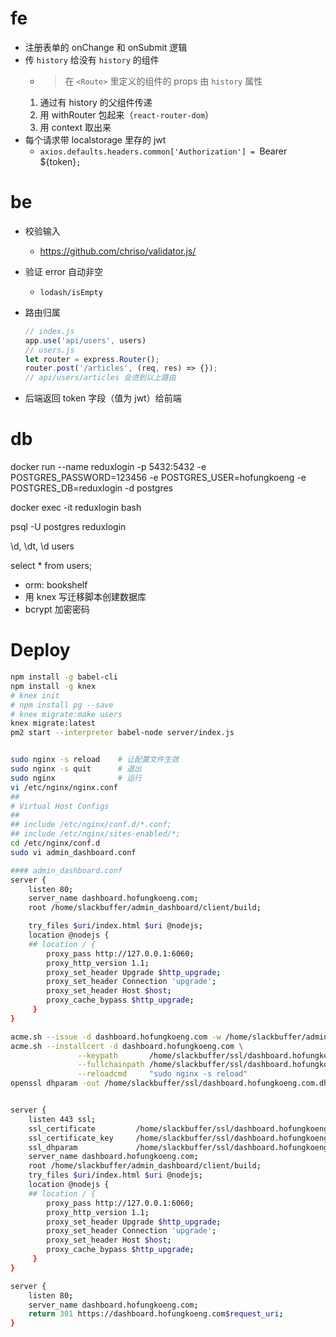 # fe
- 注册表单的 onChange 和 onSubmit 逻辑
- 传 `history` 给没有 `history` 的组件
    - > 在 `<Route>` 里定义的组件的 props 由 `history` 属性
    1. 通过有 history 的父组件传递
    2. 用 withRouter 包起来（`react-router-dom`）
    3. 用 context 取出来
- 每个请求带 localstorage 里存的 jwt 
    - `axios.defaults.headers.common['Authorization'] = `Bearer ${token}`;`
# be
- 校验输入
    - https://github.com/chriso/validator.js/
- 验证 error 自动非空
    - `lodash/isEmpty`
- 路由归属

    ```js
    // index.js
    app.use('api/users', users)
    // users.js
    let router = express.Router();
    router.post('/articles', (req, res) => {});
    // api/users/articles 会进到以上路由
    ```

- 后端返回 token 字段（值为 jwt）给前端
# db
docker run --name reduxlogin -p 5432:5432 -e POSTGRES_PASSWORD=123456 -e POSTGRES_USER=hofungkoeng -e POSTGRES_DB=reduxlogin -d postgres

docker exec -it reduxlogin bash

psql -U postgres reduxlogin

\d, \dt, \d users

select * from users;

- orm: bookshelf
- 用 knex 写迁移脚本创建数据库
- bcrypt 加密密码
# Deploy

```bash
npm install -g babel-cli
npm install -g knex
# knex init
# npm install pg --save
# knex migrate:make users
knex migrate:latest
pm2 start --interpreter babel-node server/index.js


sudo nginx -s reload    # 让配置文件生效
sudo nginx -s quit      # 退出
sudo nginx              # 运行
vi /etc/nginx/nginx.conf
##
# Virtual Host Configs
##
## include /etc/nginx/conf.d/*.conf;
## include /etc/nginx/sites-enabled/*;
cd /etc/nginx/conf.d
sudo vi admin_dashboard.conf

#### admin_dashboard.conf
server {
    listen 80;
    server_name dashboard.hofungkoeng.com;
    root /home/slackbuffer/admin_dashboard/client/build;

    try_files $uri/index.html $uri @nodejs;
    location @nodejs {
    ## location / {
        proxy_pass http://127.0.0.1:6060;
        proxy_http_version 1.1;
        proxy_set_header Upgrade $http_upgrade;
        proxy_set_header Connection 'upgrade';
        proxy_set_header Host $host;
        proxy_cache_bypass $http_upgrade;
     }
}

acme.sh --issue -d dashboard.hofungkoeng.com -w /home/slackbuffer/admin_dashboard/client/build
acme.sh --installcert -d dashboard.hofungkoeng.com \
               --keypath       /home/slackbuffer/ssl/dashboard.hofungkoeng.com.key  \
               --fullchainpath /home/slackbuffer/ssl/dashboard.hofungkoeng.com.key.pem \
               --reloadcmd     "sudo nginx -s reload"
openssl dhparam -out /home/slackbuffer/ssl/dashboard.hofungkoeng.com.dhparam.pem 2048


server {
    listen 443 ssl;
    ssl_certificate         /home/slackbuffer/ssl/dashboard.hofungkoeng.com.key.pem;
    ssl_certificate_key     /home/slackbuffer/ssl/dashboard.hofungkoeng.com.key;
    ssl_dhparam             /home/slackbuffer/ssl/dashboard.hofungkoeng.com.dhparam.pem;
    server_name dashboard.hofungkoeng.com;
    root /home/slackbuffer/admin_dashboard/client/build;
    try_files $uri/index.html $uri @nodejs;
    location @nodejs {
    ## location / {
        proxy_pass http://127.0.0.1:6060;
        proxy_http_version 1.1;
        proxy_set_header Upgrade $http_upgrade;
        proxy_set_header Connection 'upgrade';
        proxy_set_header Host $host;
        proxy_cache_bypass $http_upgrade;
     }
}

server {
    listen 80;
    server_name dashboard.hofungkoeng.com;
    return 301 https://dashboard.hofungkoeng.com$request_uri;
}
```